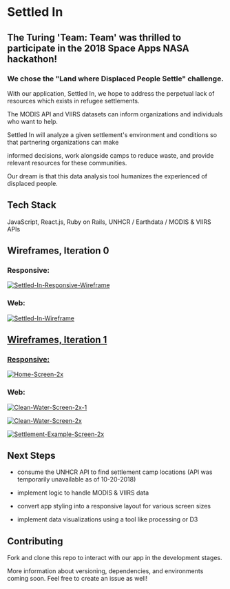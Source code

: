 # Settled In

## The Turing 'Team: Team' was thrilled to participate in the 2018 Space Apps NASA hackathon! 

### We chose the "Land where Displaced People Settle" challenge.

With our application, Settled In, we hope to address the perpetual lack of resources which exists in refugee settlements.

The MODIS API and VIIRS datasets can inform organizations and individuals who want to help.

Settled In will analyze a given settlement's environment and conditions so that partnering organizations can make

informed decisions, work alongside camps to reduce waste, and provide relevant resources for these communities.

Our dream is that this data analysis tool humanizes the experienced of displaced people.

## Tech Stack

JavaScript, React.js, Ruby on Rails, UNHCR / Earthdata / MODIS & VIIRS APIs

## Wireframes, Iteration 0

### Responsive:

<a href="https://ibb.co/nJdk8A"><img src="https://preview.ibb.co/ivH1gV/Settled-In-Responsive-Wireframe.png" alt="Settled-In-Responsive-Wireframe" border="0"></a>

### Web:

<a href="https://ibb.co/h0VyTA"><img src="https://preview.ibb.co/fLBSMV/Settled-In-Wireframe.png" alt="Settled-In-Wireframe" border="0"><br />
  

## Wireframes, Iteration 1

### Responsive:

<a href="https://ibb.co/dYGa5q"><img src="https://preview.ibb.co/jqc4yA/Home-Screen-2x.png" alt="Home-Screen-2x" border="0"></a>

### Web:

<a href="https://ibb.co/mjpv5q"><img src="https://preview.ibb.co/c7qPyA/Clean-Water-Screen-2x-1.png" alt="Clean-Water-Screen-2x-1" border="0"></a>

<a href="https://ibb.co/bBH4yA"><img src="https://preview.ibb.co/haMWdA/Clean-Water-Screen-2x.png" alt="Clean-Water-Screen-2x" border="0"></a>

<a href="https://ibb.co/fcbWdA"><img src="https://preview.ibb.co/fWcF5q/Settlement-Example-Screen-2x.png" alt="Settlement-Example-Screen-2x" border="0"></a>

## Next Steps

* consume the UNHCR API to find settlement camp locations (API was temporarily unavailable as of 10-20-2018)

* implement logic to handle MODIS & VIIRS data

* convert app styling into a responsive layout for various screen sizes

* implement data visualizations using a tool like processing or D3

## Contributing

Fork and clone this repo to interact with our app in the development stages.

More information about versioning, dependencies, and environments coming soon. Feel free to create an issue as well!
